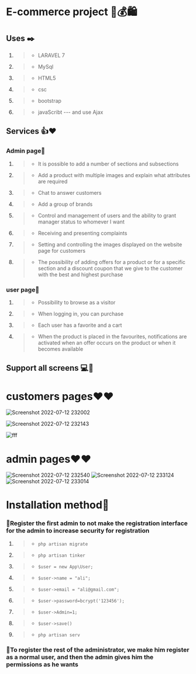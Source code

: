 # E-commerce project 🌸💰🛍
## Uses ✒️
1. > * LARAVEL 7
1. > * MySql
1. > * HTML5
1. > * csc
1. > * bootstrap
1. > * javaScribt --- and use Ajax

## Services 👍❤️
### Admin page👤
1. > * It is possible to add a number of sections and subsections
1. > * Add a product with multiple images and explain what attributes are required   
1. > * Chat to answer customers
1. > * Add a group of brands
1. > * Control and management of users and the ability to grant manager status to whomever I want
1. > * Receiving and presenting complaints
1. > * Setting and controlling the images displayed on the website page for customers
1. > * The possibility of adding offers for a product or for a specific section and a discount coupon that we give to the customer with the best and highest purchase
### user page👥
1. > * Possibility to browse as a visitor
1. > * When logging in, you can purchase
1. > * Each user has a favorite and a cart
1. > * When the product is placed in the favourites, notifications are activated when an offer occurs on the product or when it becomes available

## Support all screens 💻📱

# customers pages❤️❤️

![Screenshot 2022-07-12 232002](https://user-images.githubusercontent.com/102704259/178589905-7418df89-091d-4ac1-a772-8bc1d88edd46.png)

![Screenshot 2022-07-12 232143](https://user-images.githubusercontent.com/102704259/178590433-77db22e6-191b-4b0e-8517-4a52fe473828.png)

![fff](https://user-images.githubusercontent.com/102704259/178591720-1d23b9ef-5f1d-45ac-8a7a-d29ad6c22576.png)


# admin pages❤️❤️

![Screenshot 2022-07-12 232540](https://user-images.githubusercontent.com/102704259/178590059-b0d4618c-e188-41a4-babd-a6a0667a5c70.png)
![Screenshot 2022-07-12 233124](https://user-images.githubusercontent.com/102704259/178590071-daef3314-b0e2-4988-9af9-3e11212945d4.png)
![Screenshot 2022-07-12 233014](https://user-images.githubusercontent.com/102704259/178590095-0187f200-2e7a-4edb-917d-db0b16e37b6e.png)



# Installation method🚀
### 📝Register the first admin to not make the registration interface for the admin to increase security for registration
1. > * `php artisan migrate`
1. > * `php artisan tinker`
1. > * `$user = new App\User;`
1. > * `$user->name = "ali";`
1. > * `$user->email = "ali@gmail.com";`
1. > * `$user->password=bcrypt('123456');`
1. > * `$user->Admin=1;`
1. > * `$user->save()`
1. > * `php artisan serv`
### 📒To register the rest of the administrator, we make him register as a normal user, and then the admin gives him the permissions as he wants
